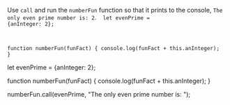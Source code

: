 Use `call` and run the
`numberFun` function so that
it prints to the console,
`The only even prime number is: 2`.
​
<Editor type="exercise" lang="javascript">
<code>
let evenPrime = {anInteger: 2};

function numberFun(funFact) {
  console.log(funFact + this.anInteger);
}
</code>

<solution>
let evenPrime = {anInteger: 2};

function numberFun(funFact) {
  console.log(funFact + this.anInteger);
}

numberFun.call(evenPrime, "The only even prime number is: ");
</solution>
</Editor>
​

​
